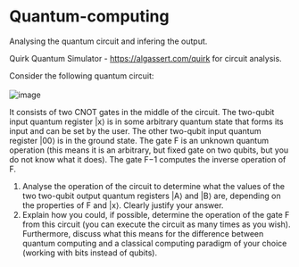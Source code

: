 # Quantum-computing
Analysing the quantum circuit and infering the output.

Quirk Quantum Simulator - https://algassert.com/quirk for circuit analysis.


Consider the following quantum circuit:<br> <br>
![image](https://user-images.githubusercontent.com/84000497/187093051-b513dafe-afc9-41c5-a1c9-b1338d628d17.png)

It consists of two CNOT gates in the middle of the circuit. The two-qubit input quantum
register |x⟩ is in some arbitrary quantum state that forms its input and can be set by the
user. The other two-qubit input quantum register |00⟩ is in the ground state. The gate F is
an unknown quantum operation (this means it is an arbitrary, but fixed gate on two qubits,
but you do not know what it does). The gate F−1 computes the inverse operation of F.
1. Analyse the operation of the circuit to determine what the values of the two two-qubit
output quantum registers |A⟩ and |B⟩ are, depending on the properties of F and |x⟩.
Clearly justify your answer.
2. Explain how you could, if possible, determine the operation of the gate F from this
circuit (you can execute the circuit as many times as you wish). Furthermore, discuss
what this means for the difference between quantum computing and a classical
computing paradigm of your choice (working with bits instead of qubits).
